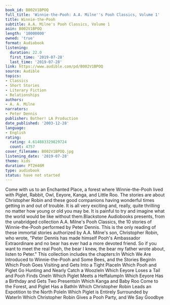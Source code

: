 ```yaml
---
book_id: B002V1BPOQ
full_title: 'Winnie-the-Pooh: A.A. Milne''s Pooh Classics, Volume 1'
title: Winnie-the-Pooh
subtitle: A.A. Milne's Pooh Classics, Volume 1
asin: B002V1BPOQ
length: '10000000'
owned: 'true'
format: Audiobook
listening:
  duration: 22.0
  first_time: '2019-07-28'
  last_time: '2019-07-28'
link: https://www.audible.com/pd/B002V1BPOQ
source: Audible
topics:
- Classics
- Short Stories
- Literary Fiction
- Relationships
authors:
- A. A. Milne
narrators:
- Peter Dennis
publisher: Bother! LA Production
date_published: '2003-12-28'
language:
- English
rating:
  rating: 4.614883329829724
  count: 4757
cover_filename: B002V1BPOQ.jpg
listening_date: '2019-07-28'
theme: kids
duration: PT2H46M
type: audiobook
status: have not started
---
```

Come with us to an Enchanted Place, a forest where Winnie-the-Pooh lived with Piglet, Rabbit, Owl, Eeyore, Kanga, and Little Roo. The stories are about Christopher Robin and these good companions having wonderful times getting in and out of trouble. It is all very exciting and, really, quite thrilling no matter how young or old you may be. It is painful to try and imagine what the world would be like without them.Blackstone Audiobooks presents, from the unabridged collection A.A. Milne's Pooh Classics, the 10 stories of Winnie-the-Pooh performed by Peter Dennis. This is the only reading of these immortal stories authorized by A.A. Milne's son, Christopher Robin, who wrote, "Peter Dennis has made himself Pooh's Ambassador Extraordinare and no bear has ever had a more devoted friend. So if you want to meet the real Pooh, the bear I knew, the bear my father wrote about, listen to Peter."
This collection includes the chapters:In Which We Are Introduced to Winnie-the-Pooh and Some Bees, and the Stories BeginIn Which Pooh Goes Visiting and Gets Into a Tight PlaceIn Which Pooh and Piglet Go Hunting and Nearly Catch a WoozleIn Which Eeyore Loses a Tail and Pooh Finds OneIn Which Piglet Meets a HeffalumpIn Which Eeyore Has a Birthday and Gets Two PresentsIn Which Kanga and Baby Roo Come to the Forest, and Piglet Has a BathIn Which Christopher Robin Leads an Expotition to the North PoleIn Which Piglet is Entirely Surrounded by WaterIn Which Christopher Robin Gives a Pooh Party, and We Say Goodbye
